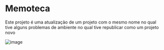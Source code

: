 # Memoteca

Este projeto é uma atualização de um projeto com o mesmo nome no qual tive alguns problemas de ambiente no qual tive republicar como um projeto novo

![image](https://github.com/user-attachments/assets/3c2560be-eb76-438c-b4d6-93190effcbeb)

